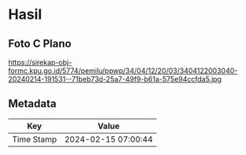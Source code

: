 # Hasil

## Foto C Plano

https://sirekap-obj-formc.kpu.go.id/5774/pemilu/ppwp/34/04/12/20/03/3404122003040-20240214-191531--71beb73d-25a7-49f9-b61a-575e94ccfda5.jpg


## Metadata

| Key        | Value               |
| ---------- | ------------------- |
| Time Stamp | 2024-02-15 07:00:44 |



